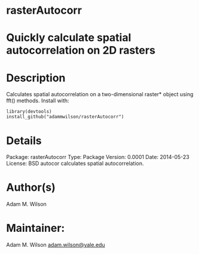 rasterAutocorr
====


# Quickly calculate spatial autocorrelation on 2D rasters

# Description
Calculates spatial autocorrelation on a two-dimensional raster* object using fft() methods. Install with: 
```
library(devtools) 
install_github("adammwilson/rasterAutocorr")
```

# Details

Package:	 rasterAutocorr
Type:	 Package
Version:	 0.0001
Date:	 2014-05-23
License:	 BSD
autocor calculates spatial autocorrelation.

# Author(s)

Adam M. Wilson

# Maintainer: 

Adam M. Wilson <adam.wilson@yale.edu>